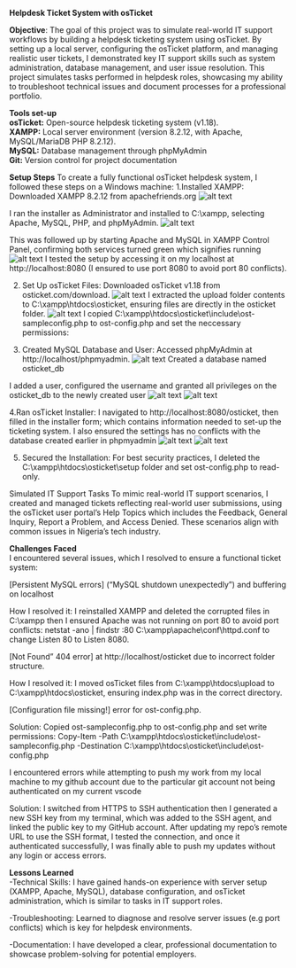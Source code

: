 **Helpdesk Ticket System with osTicket**

**Objective**: The goal of this project was to simulate real-world IT support workflows by building a helpdesk ticketing system using osTicket. By setting up a local server, configuring the osTicket platform, and managing realistic user tickets, I demonstrated key IT support skills such as system administration, database management, and user issue resolution. This project simulates tasks performed in helpdesk roles, showcasing my ability to troubleshoot technical issues and document processes for a professional portfolio.

**Tools set-up**<br>
**osTicket:** Open-source helpdesk ticketing system (v1.18).<br>
**XAMPP:** Local server environment (version 8.2.12, with Apache, MySQL/MariaDB PHP 8.2.12).<br>
**MySQL:** Database management through phpMyAdmin<br>
**Git:** Version control for project documentation


**Setup Steps**
To create a fully functional osTicket helpdesk system, I followed these steps on a Windows machine:
1.Installed XAMPP:
Downloaded XAMPP 8.2.12 from apachefriends.org
![alt text](Images/download%20xamp.png)


I ran the installer as Administrator and installed to C:\xampp, selecting Apache, MySQL, PHP, and phpMyAdmin.
![alt text](Images/download%20and%20install%20xamp.png)

This was followed up by starting Apache and MySQL in XAMPP Control Panel, confirming both services turned green which signifies running
![alt text](Images/start%20services.png)
I tested the setup by accessing it on my localhost at http://localhost:8080 (I ensured to use port 8080 to avoid port 80 conflicts).

2. Set Up osTicket Files:
Downloaded osTicket v1.18 from osticket.com/download.
![alt text](Images/download%20os%20ticket.png)
I extracted the upload folder contents to C:\xampp\htdocs\osticket, ensuring files are directly in the osticket folder.
![alt text](Images/copyfilestowebserver.png)
I copied C:\xampp\htdocs\osticket\include\ost-sampleconfig.php to ost-config.php and set the neccessary permissions:

3. Created MySQL Database and User:
Accessed phpMyAdmin at http://localhost/phpmyadmin.
![alt text](Images/phpmyadmin.png)
Created a database named osticket_db

I added a user, configured the username and granted all privileges on the osticket_db to the newly created user
![alt text](Images/add%20users.png)
![alt text](Images/create%20user.png)

4.Ran osTicket Installer:
I navigated to http://localhost:8080/osticket, then filled in the installer form; which contains information needed to set-up the ticketing system. I also ensured the settings has no conflicts with the database created earlier in phpmyadmin
![alt text](Images/osticket%20succesful%20installation.png)
![alt text](Images/support%20center.png)

5. Secured the Installation:
For best security practices, I deleted the C:\xampp\htdocs\osticket\setup folder and set ost-config.php to read-only.


Simulated IT Support Tasks
To mimic real-world IT support scenarios, I created and managed tickets reflecting real-world user submissions, using the osTicket user portal’s Help Topics which includes the Feedback, General Inquiry, Report a Problem, and Access Denied. These scenarios align with common issues in Nigeria’s tech industry.


**Challenges Faced**  
I encountered several issues, which I resolved to ensure a functional ticket system:

[Persistent MySQL errors] (“MySQL shutdown unexpectedly”) and buffering on localhost

How I resolved it: I reinstalled XAMPP and deleted the corrupted files in C:\xampp then I ensured Apache was not running on port 80 to avoid port conflicts:
netstat -ano | findstr :80
C:\xampp\apache\conf\httpd.conf to change Listen 80 to Listen 8080.

[Not Found” 404 error] at http://localhost/osticket due to incorrect folder structure.

How I resolved it: I moved osTicket files from C:\xampp\htdocs\upload to C:\xampp\htdocs\osticket, ensuring index.php was in the correct directory.

[Configuration file missing!] error for ost-config.php.

Solution: Copied ost-sampleconfig.php to ost-config.php and set write permissions:
Copy-Item -Path C:\xampp\htdocs\osticket\include\ost-sampleconfig.php -Destination C:\xampp\htdocs\osticket\include\ost-config.php

I encountered errors while attempting to push my work from my local machine to my github account due to the particular git account not being authenticated on my current vscode

Solution: I switched from HTTPS to SSH authentication then I generated a new SSH key from my terminal, which was added to the SSH agent, and linked the public key to my GitHub account. After updating my repo’s remote URL to use the SSH format, I tested the connection, and once it authenticated successfully, I was finally able to push my updates without any login or access errors.



**Lessons Learned**<br>
-Technical Skills: I have gained hands-on experience with server setup (XAMPP, Apache, MySQL), database configuration, and osTicket administration, which is similar to tasks in IT support roles.

-Troubleshooting: Learned to diagnose and resolve server issues (e.g port conflicts) which is key for helpdesk environments.

-Documentation: I have developed a clear, professional documentation to showcase problem-solving for potential employers.

